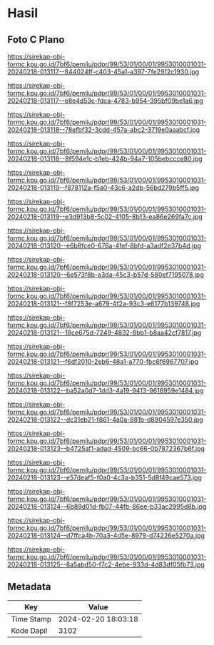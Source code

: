 # Hasil

## Foto C Plano

https://sirekap-obj-formc.kpu.go.id/7bf6/pemilu/pdpr/99/53/01/00/01/9953010001031-20240218-013117--844024ff-c403-45a1-a397-7fe2912c1930.jpg

https://sirekap-obj-formc.kpu.go.id/7bf6/pemilu/pdpr/99/53/01/00/01/9953010001031-20240218-013117--e8e4d53c-fdca-4783-b954-395bf09be1a6.jpg

https://sirekap-obj-formc.kpu.go.id/7bf6/pemilu/pdpr/99/53/01/00/01/9953010001031-20240218-013118--78efbf32-3cdd-457a-abc2-3719e0aaabcf.jpg

https://sirekap-obj-formc.kpu.go.id/7bf6/pemilu/pdpr/99/53/01/00/01/9953010001031-20240218-013118--8f594e1c-b1eb-424b-94a7-105bebccce80.jpg

https://sirekap-obj-formc.kpu.go.id/7bf6/pemilu/pdpr/99/53/01/00/01/9953010001031-20240218-013119--f878112a-f5a0-43c6-a2db-56bd279b5ff5.jpg

https://sirekap-obj-formc.kpu.go.id/7bf6/pemilu/pdpr/99/53/01/00/01/9953010001031-20240218-013119--e3d913b8-5c02-4105-8b13-ea86e269fa7c.jpg

https://sirekap-obj-formc.kpu.go.id/7bf6/pemilu/pdpr/99/53/01/00/01/9953010001031-20240218-013120--e6b8fce0-676a-4fef-8bfd-a3adf2e37b4d.jpg

https://sirekap-obj-formc.kpu.go.id/7bf6/pemilu/pdpr/99/53/01/00/01/9953010001031-20240218-013120--6e573f8b-a3da-45c3-b57d-580ef7195078.jpg

https://sirekap-obj-formc.kpu.go.id/7bf6/pemilu/pdpr/99/53/01/00/01/9953010001031-20240218-013121--f8f7253e-a679-4f2a-93c3-e6177b139748.jpg

https://sirekap-obj-formc.kpu.go.id/7bf6/pemilu/pdpr/99/53/01/00/01/9953010001031-20240218-013121--18ce675d-7249-4832-8bb1-b8aa42cf7817.jpg

https://sirekap-obj-formc.kpu.go.id/7bf6/pemilu/pdpr/99/53/01/00/01/9953010001031-20240218-013121--f6df2010-2eb6-48a1-a770-fbc6f6967707.jpg

https://sirekap-obj-formc.kpu.go.id/7bf6/pemilu/pdpr/99/53/01/00/01/9953010001031-20240218-013122--ba52a0d7-1dd3-4a19-9413-9616959e1484.jpg

https://sirekap-obj-formc.kpu.go.id/7bf6/pemilu/pdpr/99/53/01/00/01/9953010001031-20240218-013122--dc31eb21-f861-4a0a-881b-d8904597e350.jpg

https://sirekap-obj-formc.kpu.go.id/7bf6/pemilu/pdpr/99/53/01/00/01/9953010001031-20240218-013123--b4725af1-adad-4509-bc66-0b7872367b6f.jpg

https://sirekap-obj-formc.kpu.go.id/7bf6/pemilu/pdpr/99/53/01/00/01/9953010001031-20240218-013123--e57deaf5-f0a0-4c3a-b351-5d8f49cae573.jpg

https://sirekap-obj-formc.kpu.go.id/7bf6/pemilu/pdpr/99/53/01/00/01/9953010001031-20240218-013124--6b89d01d-fb07-44fb-86ee-b33ac2995d8b.jpg

https://sirekap-obj-formc.kpu.go.id/7bf6/pemilu/pdpr/99/53/01/00/01/9953010001031-20240218-013124--d7ffca4b-70a3-4d5e-8979-d74226e5270a.jpg

https://sirekap-obj-formc.kpu.go.id/7bf6/pemilu/pdpr/99/53/01/00/01/9953010001031-20240218-013125--8a5abd50-f7c2-4ebe-933d-4d83df05fb73.jpg


## Metadata

| Key        | Value               |
| ---------- | ------------------- |
| Time Stamp | 2024-02-20 18:03:18 |
| Kode Dapil | 3102                |



